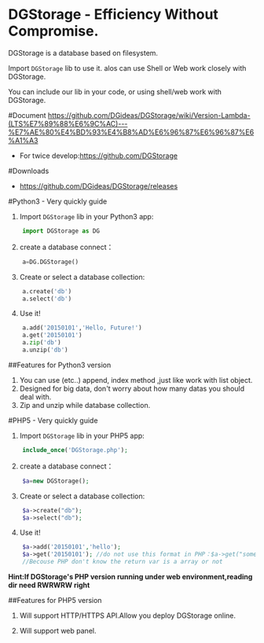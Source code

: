 # DGStorage - Efficiency Without Compromise.

DGStorage is a database based on filesystem.

Import ```DGStorage``` lib to use it. alos can use Shell or Web work closely with DGStorage.

You can include our lib in your code, or using shell/web work with DGStorage.

#Document
https://github.com/DGideas/DGStorage/wiki/Version-Lambda-(LTS%E7%89%88%E6%9C%AC)---%E7%AE%80%E4%BD%93%E4%B8%AD%E6%96%87%E6%96%87%E6%A1%A3
* For twice develop:https://github.com/DGStorage

#Downloads
* https://github.com/DGideas/DGStorage/releases

#Python3 - Very quickly guide
1. Import ```DGStorage``` lib in your Python3 app:
```Python
    import DGStorage as DG
```
2. create a database connect：
```Python
    a=DG.DGStorage()
```
3. Create or select a database collection:
```Python
    a.create('db')
    a.select('db')
```
4. Use it!
```Python
    a.add('20150101','Hello, Future!')
    a.get('20150101')
    a.zip('db')
    a.unzip('db')
```
##Features for Python3 version
1. You can use (etc..) append, index method ,just like work with list object.
2. Designed for big data, don't worry about how many datas you should deal with.
3. Zip and unzip while database collection.

#PHP5 - Very quickly guide 
1. Import ```DGStorage``` lib in your PHP5 app:
```PHP
    include_once('DGStorage.php');
```
2. create a database connect：
```PHP
    $a=new DGStorage();
```
3. Create or select a database collection:
```PHP
    $a->create("db");
    $a->select("db");
```
4. Use it!
```PHP
    $a->add('20150101','hello');
    $a->get('20150101'); //do not use this format in PHP：$a->get("something")[1]
    //Becouse PHP don't know the return var is a array or not
```
**Hint:If DGStorage's PHP version running under web environment,reading dir need RWRWRW right**

##Features for PHP5 version
1. Will support HTTP/HTTPS API.Allow you deploy DGStorage online.

2. Will support web panel.
